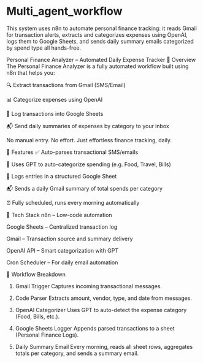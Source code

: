 # Multi_agent_workflow
This system uses n8n to automate personal finance tracking: it reads Gmail for transaction alerts, extracts and categorizes expenses using OpenAI, logs them to Google Sheets, and sends daily summary emails categorized by spend type all hands-free.

Personal Finance Analyzer – Automated Daily Expense Tracker
📌 Overview
The Personal Finance Analyzer is a fully automated workflow built using n8n that helps you:

🔍 Extract transactions from Gmail (SMS/Email)

📊 Categorize expenses using OpenAI

📁 Log transactions into Google Sheets

📬 Send daily summaries of expenses by category to your inbox

No manual entry. No effort. Just effortless finance tracking, daily.

🚀 Features
✅ Auto-parses transactional SMS/emails

🧠 Uses GPT to auto-categorize spending (e.g. Food, Travel, Bills)

📄 Logs entries in a structured Google Sheet

📬 Sends a daily Gmail summary of total spends per category

⏰ Fully scheduled, runs every morning automatically

🔧 Tech Stack
n8n – Low-code automation

Google Sheets – Centralized transaction log

Gmail – Transaction source and summary delivery

OpenAI API – Smart categorization with GPT

Cron Scheduler – For daily email automation

📂 Workflow Breakdown
1. Gmail Trigger
Captures incoming transactional messages.

2. Code Parser
Extracts amount, vendor, type, and date from messages.

3. OpenAI Categorizer
Uses GPT to auto-detect the expense category (Food, Bills, etc.).

4. Google Sheets Logger
Appends parsed transactions to a sheet (Personal Finance Logs).

5. Daily Summary Email
Every morning, reads all sheet rows, aggregates totals per category, and sends a summary email.
